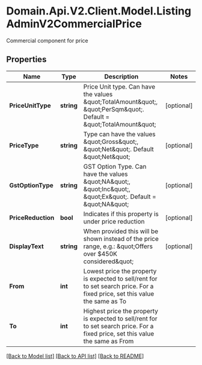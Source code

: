 # Domain.Api.V2.Client.Model.ListingAdminV2CommercialPrice
Commercial component for price
## Properties

Name | Type | Description | Notes
------------ | ------------- | ------------- | -------------
**PriceUnitType** | **string** | Price Unit type. Can have the values \&quot;TotalAmount\&quot;, \&quot;PerSqm\&quot;. Default &#x3D; \&quot;TotalAmount\&quot; | [optional] 
**PriceType** | **string** | Type can have the values \&quot;Gross\&quot;, \&quot;Net\&quot;. Default \&quot;Net\&quot; | [optional] 
**GstOptionType** | **string** | GST Option Type. Can have the values \&quot;NA\&quot;, \&quot;Inc\&quot;, \&quot;Ex\&quot;. Default &#x3D; \&quot;NA\&quot; | [optional] 
**PriceReduction** | **bool** | Indicates if this property is under price reduction | [optional] 
**DisplayText** | **string** | When provided this will be shown instead of the price range, e.g.: \&quot;Offers over $450K considered\&quot; | [optional] 
**From** | **int** | Lowest price the property is expected to sell/rent for to set search price. For a fixed price, set this value the same as To | 
**To** | **int** | Highest price the property is expected to sell/rent for to set search price.   For a fixed price, set this value the same as From | 

[[Back to Model list]](../README.md#documentation-for-models) [[Back to API list]](../README.md#documentation-for-api-endpoints) [[Back to README]](../README.md)

